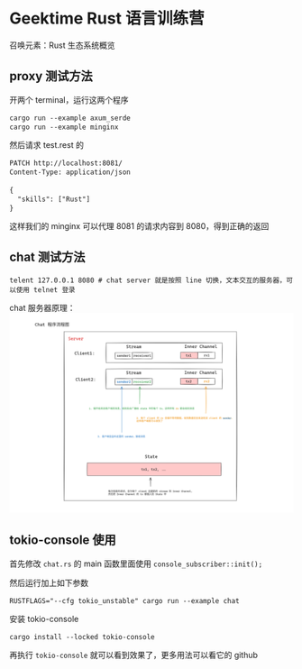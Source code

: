 # Geektime Rust 语言训练营

召唤元素：Rust 生态系统概览

## proxy 测试方法
开两个 terminal，运行这两个程序
```
cargo run --example axum_serde
cargo run --example minginx
```

然后请求 test.rest 的
```
PATCH http://localhost:8081/
Content-Type: application/json

{
  "skills": ["Rust"]
}
```

这样我们的 minginx 可以代理 8081 的请求内容到 8080，得到正确的返回

## chat 测试方法

```
telent 127.0.0.1 8080 # chat server 就是按照 line 切换，文本交互的服务器，可以使用 telnet 登录
```

chat 服务器原理：
![chat introduce](./img/chat.png)

## tokio-console 使用
首先修改 `chat.rs` 的 main 函数里面使用 `console_subscriber::init();`

然后运行加上如下参数
```
RUSTFLAGS="--cfg tokio_unstable" cargo run --example chat
```

安装 tokio-console
```
cargo install --locked tokio-console
```

再执行 `tokio-console` 就可以看到效果了，更多用法可以看它的 github
